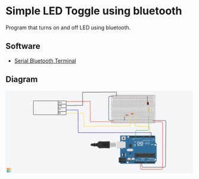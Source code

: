 # Simple LED Toggle using bluetooth

Program that turns on and off LED using bluetooth.

## Software
- [Serial Bluetooth Terminal](https://play.google.com/store/apps/details?id=de.kai_morich.serial_bluetooth_terminal&hl=pl&gl=US)

## Diagram
![Diagram](./img/diagram.png)